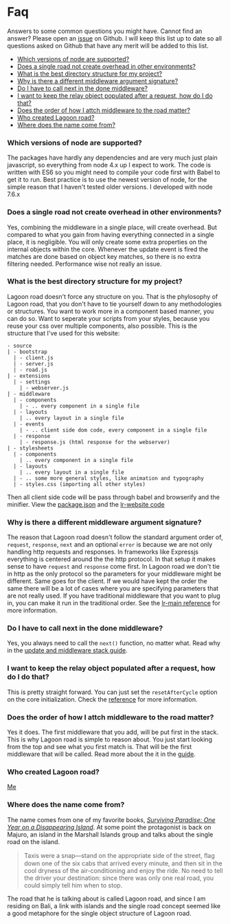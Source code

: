 # Faq

Answers to some common questions you might have. Cannot find an answer? Please open an [issue](https://github.com/lagoon-road/lr-main/issues/new) on Github. I will keep this list up to date so all questions asked on Github that have any merit will be added to this list.

<ul class="submenu">
  <li><a href="#which-versions-of-node-are-supported-">Which versions of node are supported?</a></li>
  <li><a href="#does-a-single-road-not-create-overhead-in-other-environments-">Does a single road not create overhead in other environments?</a></li>
  <li><a href="#what-is-the-best-directory-structure-for-my-project-">What is the best directory structure for my project?</a></li>
  <li><a href="#why-is-there-a-different-middleware-argument-signature-">Why is there a different middleware argument signature?</a></li>
  <li><a href="#do-i-have-to-call-next-in-the-done-middleware-">Do I have to call next in the done middleware?</a></li>
  <li><a href="#i-want-to-keep-the-relay-object-populated-after-a-request-how-do-i-do-that-">I want to keep the relay object populated after a request, how do I do that?</a></li>
  <li><a href="#does-the-order-of-how-i-attch-middleware-to-the-road-matter-">Does the order of how I attch middleware to the road matter?</a></li>
  <li><a href="#who-created-lagoon-road-">Who created Lagoon road?</a></li>
  <li><a href="#where-does-the-name-come-from-">Where does the name come from?</a></li>
</ul>

### Which versions of node are supported?
The packages have hardly any dependencies and are very much just plain javascript, so everything from node 4.x up I expect to work. The code is written with ES6 so you might need to compile your code first with Babel to get it to run. Best practice is to use the newest version of node, for the simple reason that I haven't tested older versions. I developed with node 7.6.x

### Does a single road not create overhead in other environments?
Yes, combining the middleware in a single place, will create overhead. But compared to what you gain from having everything connected in a single place, it is negligible. You will only create some extra properties on the internal objects within the core. Whenever the update event is fired the matches are done based on object key matches, so there is no extra filtering needed. Performance wise not really an issue.

### What is the best directory structure for my project?
Lagoon road doesn't force any structure on you. That is the phylosophy of Lagoon road, that you don't have to tie yourself down to any methodologies or structures. You want to work more in a component based manner, you can do so. Want to seperate your scripts from your styles, because you reuse your css over multiple components, also possible. This is the structure that I've used for this website:
```
- source
| - bootstrap
  | - client.js
  | - server.js
  | - road.js
| - extensions
  | - settings
    | - webserver.js
| - middleware
  | - components
    | - .. every component in a single file
  | - layouts
    | .. every layout in a single file
  | - events
    | - .. client side dom code, every component in a single file
  | - response
    | - response.js (html response for the webserver)
| - stylesheets
  | - components
    | .. every component in a single file
  | - layouts
    | .. every layout in a single file
  | - .. some more general styles, like animation and typography
  | - styles.css (importing all other styles)
```

Then all client side code will be pass through babel and browserify and the minifier. View the [package.json](https://github.com/lagoon-road/lr-website/blob/master/package.json) and the [lr-website code](https://github.com/lagoon-road/lr-website)

### Why is there a different middleware argument signature?
The reason that Lagoon road doesn't follow the standard argument order of, `request`, `response`, `next` and an optional `error` is because we are not only handling http requests and responses. In frameworks like Expressjs everything is centered around the the http protocol. In that setup it makes sense to have `request` and `response` come first. In Lagoon road we don't tie in http as the only protocol so the parameters for your middleware might be different. Same goes for the client. If we would have kept the order the same there will be a lot of cases where you are specifying parameters that are not really used. If you have traditional middleware that you want to plug in, you can make it run in the traditional order. See the [lr-main reference](/reference/lr-main) for more information.

### Do I have to call next in the done middleware?
Yes, you always need to call the `next()` function, no matter what. Read why in the [update and middleware stack guide](/guide/update-and-middleware-stack).

### I want to keep the relay object populated after a request, how do I do that?
This is pretty straight forward. You can just set the `resetAfterCycle` option on the core initialization. Check the [reference](/reference/lr-main) for more information.

### Does the order of how I attch middleware to the road matter?
Yes it does. The first middleware that you add, will be put first in the stack. This is why Lagoon road is simple to reason about. You just start looking from the top and see what you first match is. That will be the first middleware that will be called. Read more about the it in the [guide](/guide/update-and-middleware-stack).

### Who created Lagoon road?
[Me](http://royniels.nl)

### Where does the name come from?
The name comes from one of my favorite books, _[Surviving Paradise: One Year on a Disappearing Island](https://www.amazon.com/Surviving-Paradise-Year-Disappearing-Island/dp/B0044KN3CO")_. At some point the protagonist is back on Majuro, an island in the Marshall Islands group and talks about the single road on the island.

> Taxis were a snap—stand on the appropriate side of the street, ﬂag down one of the six cabs that arrived every minute, and then sit in the cool dryness of the air-conditioning and enjoy the ride. No need to tell the driver your destination: since there was only one real road, you could simply tell him when to stop.

The road that he is talking about is called Lagoon road, and since I am residing on Bali, a link with islands and the single road concept seemed like a good metaphore for the single object structure of Lagoon road.
